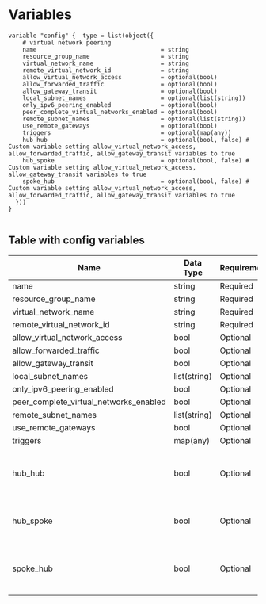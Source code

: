 # Variables

```
variable "config" {  type = list(object({
    # virtual network peering
    name                                   = string
    resource_group_name                    = string
    virtual_network_name                   = string
    remote_virtual_network_id              = string
    allow_virtual_network_access           = optional(bool)
    allow_forwarded_traffic                = optional(bool)
    allow_gateway_transit                  = optional(bool)
    local_subnet_names                     = optional(list(string))
    only_ipv6_peering_enabled              = optional(bool)
    peer_complete_virtual_networks_enabled = optional(bool)
    remote_subnet_names                    = optional(list(string))
    use_remote_gateways                    = optional(bool)
    triggers                               = optional(map(any))
    hub_hub                                = optional(bool, false) # Custom variable setting allow_virtual_network_access, allow_forwarded_traffic, allow_gateway_transit variables to true
    hub_spoke                              = optional(bool, false) # Custom variable setting allow_virtual_network_access, allow_gateway_transit variables to true
    spoke_hub                              = optional(bool, false) # Custom variable setting allow_virtual_network_access, allow_forwarded_traffic, allow_gateway_transit variables to true
  }))
}


```


## Table with config variables

| Name | Data Type | Requirement | Default Value | Comment |
| ------- | --------- | ----------- | ------------- | ------- |
|name | string | Required |  |  |
|resource_group_name | string | Required |  |  |
|virtual_network_name | string | Required |  |  |
|remote_virtual_network_id | string | Required |  |  |
|allow_virtual_network_access | bool | Optional |  |  |
|allow_forwarded_traffic | bool | Optional |  |  |
|allow_gateway_transit | bool | Optional |  |  |
|local_subnet_names | list(string) | Optional |  |  |
|only_ipv6_peering_enabled | bool | Optional |  |  |
|peer_complete_virtual_networks_enabled | bool | Optional |  |  |
|remote_subnet_names | list(string) | Optional |  |  |
|use_remote_gateways | bool | Optional |  |  |
|triggers | map(any) | Optional |  |  |
|hub_hub | bool | Optional |  false |  Custom variable setting allow_virtual_network_access, allow_forwarded_traffic, allow_gateway_transit variables to true |
|hub_spoke | bool | Optional |  false |  Custom variable setting allow_virtual_network_access, allow_gateway_transit variables to true |
|spoke_hub | bool | Optional |  false |  Custom variable setting allow_virtual_network_access, allow_forwarded_traffic, allow_gateway_transit variables to true |


